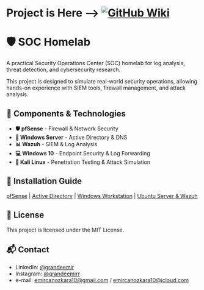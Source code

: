 
# Project is Here --> [![GitHub Wiki](https://img.shields.io/badge/Documentation-Wiki-blue)](https://github.com/grandeemir/Homelab/wiki)


# 🛡️ SOC Homelab  
A practical Security Operations Center (SOC) homelab for log analysis, threat detection, and cybersecurity research.  

This project is designed to simulate real-world security operations, allowing hands-on experience with SIEM tools, firewall management, and attack analysis.  

## 🔧 Components & Technologies  
- **🛡️ pfSense** - Firewall & Network Security  
- **🏢 Windows Server** - Active Directory & DNS  
- **📊 Wazuh** - SIEM & Log Analysis  
- **💻 Windows 10** - Endpoint Security & Log Forwarding  
- **🐧 Kali Linux** - Penetration Testing & Attack Simulation  

## 🚀 Installation Guide    

[pfSense](https://github.com/grandeemir/Homelab/wiki/3.1-pfsense)
 | [Active Directory](https://github.com/grandeemir/Homelab/wiki/3.2-Active-Directory)
| [Windows Workstation](https://github.com/grandeemir/Homelab/wiki/3.3-Windows-Workstation)
| [Ubuntu Server & Wazuh](https://github.com/grandeemir/Homelab/wiki/3.4-Ubuntu-Server-(Wazuh)-Installation)

## 📜 License  
This project is licensed under the MIT License.  

## 📬 Contact  
  
- LinkedIn: [@grandeemir](https://linkedin.com/in/grandeemir)
- Instagram: [@grandeemirr](https://instagram.com/grandeemiir)
- e-mail: emircanozkara10@gmail.com / emircanozkara10@icloud.com

